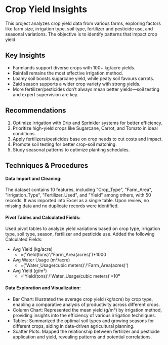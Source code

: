 # Crop Yield Insights
This project analyzes crop yield data from various farms, exploring factors like farm size, irrigation type, soil type, fertilizer and pesticide use, and seasonal variations. The objective is to identify patterns that impact crop yield.

## Key Insights
- Farmlands support diverse crops with 100+ kg/acre yields.
- Rainfall remains the most effective irrigation method.
- Loamy soil boosts sugarcane yield, while peaty soil favours carrots.
- Zaid season supports a wider crop variety with strong yields.
- More fertilizer/pesticides don’t always mean better yields—soil testing and expert supervision are key.

## Recommendations
1. Optimize irrigation with Drip and Sprinkler systems for better efficiency.
2. Prioritize high-yield crops like Sugarcane, Carrot, and Tomato in ideal conditions.
3. Apply fertilizers/pesticides base on crop needs to cut costs and impact.
4. Promote soil testing for better crop-soil matching.
5. Study seasonal patterns to optimize planting schedules.

## Techniques & Procedures

#### Data Import and Cleaning:
The dataset contains 10 features, including "Crop_Type", "Farm_Area", "Irrigation_Type", "Fertilizer_Used", and "Yield" among others, with 50 records. It was imported into Excel as a single table. Upon review, no missing data and no duplicate records were identified.

#### Pivot Tables and Calculated Fields:
Used pivot tables to analyze yield variations based on crop type, irrigation type, soil type, season, fertilizer and pesticide use.
Added the following Calculated Fields:

- Avg Yield (kg/acre)
  * =('Yield(tons)'/'Farm_Area(acres)')*1000
- Avg Water Usage (m³/acre)
  * =('Water_Usage(cubic meters)'/'Farm_Area(acres)')
- Avg Yield (g/m³)
  * ='Yield(tons)'/'Water_Usage(cubic meters)'*10⁶
  
#### Data Exploration and Visualization:
- Bar Chart: Illustrated the average crop yield (kg/acre) by crop type, enabling a comparative analysis of productivity across different crops.
- Column Chart: Represented the mean yield (g/m³) by irrigation method, providing insights into the efficiency of various irrigation techniques.
- Tables: Summarized the optimal soil types and growing seasons for different crops, aiding in data-driven agricultural planning.
- Scatter Plots: Mapped the relationship between fertilizer and pesticide application and yield, revealing patterns and potential correlations.
